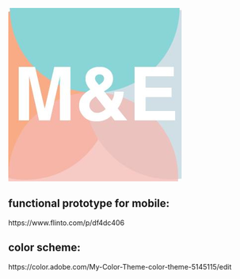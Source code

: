 [![logo](https://github.com/ecsmith/M-E/blob/master/screenshots/logo.png)]()
<h2>functional prototype for mobile:</h2> https://www.flinto.com/p/df4dc406
<h2>color scheme:</h2> https://color.adobe.com/My-Color-Theme-color-theme-5145115/edit

